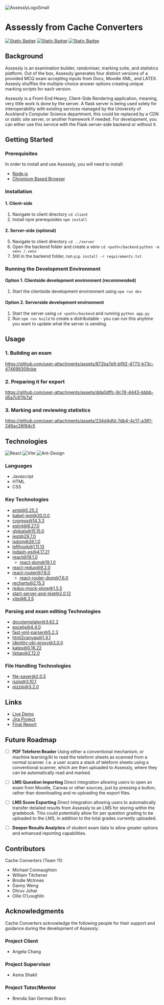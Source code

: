 ![AssesslyLogoSmall](https://github.com/user-attachments/assets/26b39dbd-d35a-4127-914e-914b12a06ba4) 
# Assessly from Cache Converters

[![Static Badge](https://img.shields.io/badge/Live%20Demo-x?style=for-the-badge&logo=netlify&color=eeeeee)](https://assesslyuoa.netlify.app)
[![Static Badge](https://img.shields.io/badge/Jira%20Project%20Management-x?style=for-the-badge&logo=jira&color=527ef7)](https://team11-cache-converters.atlassian.net/jira/software/projects/T11P3CC/boards/68)
[![Static Badge](https://img.shields.io/badge/Final%20Report-x?style=for-the-badge&logo=googledocs&color=3d3d3d)](https://docs.google.com/document/d/1Wwr19Xu3Y3sycnT4Y5coCA9t3XetkyTxE-S2K-7WXjk/edit?tab=t.0)

## Background

Assessly is an examination builder, randomiser, marking suite, and statistics platform. Out of the box, Assessly generates four distinct versions of a provided MCQ exam accepting inputs from Docx, Moodle XML, and LATEX. Assesly shuffles the multiple-choice answer options creating unique marking scripts for each version. 

Assessly is a Front-End Heavy, Client-Side Rendering application, meaning, very little work is done by the server. A flask server is being used solely for interoperability with existing services managed by the University of Auckland's Computer Science department, this could be replaced by a CDN or static site server, or another framework if needed. For development, you can either use this service with the Flask server-side backend or without it.

## Getting Started

### Prerequisites

In order to install and use Assessly, you will need to install:

- [Node.js](https://nodejs.org/en)
- [Chromium Based Browser](https://en.wikipedia.org/wiki/Chromium_(web_browser))

### Installation

#### 1. Client-side 
1. Navigate to client directory ```cd client```
2. Install npm prerequisites ```npm install```

#### 2. Server-side (optional)
5. Navigate to client directory ```cd ../server```
6. Open the backend folder and create a venv ```cd <path>/backend``` ```python -m venv /.venv```
7. Still in the backend folder, run ```pip install -r requirements.txt```

### Running the Development Environment

#### Option 1. Clientside development environment (recommended)
1. Start the clientside development environment using ```npm run dev```

#### Option 2. Serverside development environment
1. Start the server using ```cd <path>/backend``` and running ```python app.py```
2. Run ```npm run build``` to create a distributable - you can run this anytime you want to update what the server is sending.

## Usage

### 1. Building an exam

https://github.com/user-attachments/assets/872ba7e9-bf92-4773-b73c-474699309cbe

### 2. Preparing it for export

https://github.com/user-attachments/assets/dda0dffc-9c78-4443-bbbb-d5a7c611b7af

### 3. Marking and reviewing statistics

https://github.com/user-attachments/assets/234d4dfd-7db4-4c17-a391-246ac26f84c5

## Technologies
![React](https://img.shields.io/badge/react-%2320232a.svg?style=for-the-badge&logo=react&logoColor=%2361DAFB) ![Vite](https://img.shields.io/badge/vite-%23646CFF.svg?style=for-the-badge&logo=vite&logoColor=white)  ![Ant-Design](https://img.shields.io/badge/-AntDesign-%230170FE?style=for-the-badge&logo=ant-design&logoColor=white)

### Languages
- Javascript
- HTML
- CSS

### Key Technologies
- antd@5.25.2
- babel-jest@30.0.0
- cypress@14.3.3
- eslint@9.27.0
- globals@15.15.0
- jest@29.7.0
- jsdom@26.1.0
- lefthook@1.11.13
- lodash-es@4.17.21
- react@19.1.0
  - react-dom@19.1.0
- react-redux@9.2.0
- react-router@7.6.0
  - react-router-dom@7.6.0
- recharts@2.15.3
- redux-mock-store@1.5.5
- start-server-and-test@2.0.12
- vite@6.3.5

### Parsing and exam editing Technologies
- docxtemplater@3.62.2
- exceljs@4.4.0
- fast-xml-parser@5.2.3
- html2canvas@1.4.1
- identity-obj-proxy@3.0.0
- katex@0.16.22
- tiptap@2.12.0

### File Handling Technologies
- file-saver@2.0.5
- jszip@3.10.1
- pizzip@3.2.0

## Links

- [Live Demo](https://assesslyuoa.netlify.app)
- [Jira Project](https://team11-cache-converters.atlassian.net/jira/software/projects/T11P3CC/boards/68)
- [Final Report](https://docs.google.com/document/d/1Wwr19Xu3Y3sycnT4Y5coCA9t3XetkyTxE-S2K-7WXjk/edit?tab=t.0)


## Future Roadmap

- [ ] **PDF Teleform Reader** Using either a conventional mechanism, or machine learning/AI to read the teleform sheets as scanned from a normal scanner. I.e. a user scans a stack of teleform sheets using a conventional scanner, which are then uploaded to Assessly, where they can be automatically read and marked.
- [ ] **LMS Question Importing** Direct Integration allowing users to open an exam from Moodle, Canvas or other sources, just by pressing a button, rather than downloading and re-uploading the export files. 
- [ ] **LMS Score Exporting** Direct Integration allowing users to automatically transfer detailed results from Assessly to an LMS for storing within the gradebook. This could potentially allow for per question grading to be uploaded to the LMS, in addition to the total grades currently uploaded.
- [ ] **Deeper Results Analytics** of student exam data to allow greater options and enhanced reporting capabilities.



## Contributors

Cache Converters (Team 11):
* Michael Connaughton
* William Titchener
* Brodie McInnes
* Danny Weng
* Dhruv Johar
* Ollie O’Loughlin

## Acknowledgments
Cache Converters acknowledge the following people for their support and guidance during the development of Assessly:

### Project Client
- Angela Chang
### Project Supervisor
- Asma Shakil
### Project Tutor/Mentor
- Brenda San German Bravo
